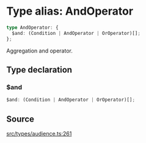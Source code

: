 # Type alias: AndOperator

```ts
type AndOperator: {
  $and: (Condition | AndOperator | OrOperator)[];
};
```

Aggregation and operator.

## Type declaration

### $and

```ts
$and: (Condition | AndOperator | OrOperator)[];
```

## Source

[src/types/audience.ts:261](https://github.com/torque-labs/torque-ts-sdk/blob/c95828d99ae8c726ef550803d1dbba9bc4dfc9f3/src/types/audience.ts#L261)
